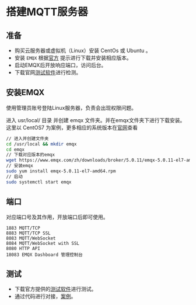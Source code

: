 # 搭建MQTT服务器

## 准备
  * 购买云服务器或虚拟机（Linux）安装 CentOs 或 Ubuntu 。
  * 安装 `EMQX` 根据[官方](https://www.emqx.io/zh/downloads?os=CentOS) 提示进行下载并安装相应版本。
  * 启动EMQX后开放响应端口，访问后台。 
  * 下载官网[测试软件](https://www.emqx.com/zh/products/mqttx)进行检测。

## 安装EMQX
  使用管理员账号登陆Linux服务器，负责会出现权限问题。

  进入 usr/local/ 目录 并创建 emqx 文件夹。并在emqx文件夹下进行下载安装。
  这里以 CentOS7 为案例，更多相应的系统版本在[官网](https://www.emqx.io/zh/downloads)查看
  ```sh
  // 进入并创建文件夹
  cd /usr/local && mkdir emqx
  cd emqx
  // 下载对应版本的emqx
  wget https://www.emqx.com/zh/downloads/broker/5.0.11/emqx-5.0.11-el7-amd64.rpm
  // 安装emqx
  sudo yum install emqx-5.0.11-el7-amd64.rpm
  // 启动
  sudo systemctl start emqx
  ```
## 端口
对应端口号及其作用，开放端口后即可使用。
```
1883 MQTT/TCP 
8883 MQTT/TCP SSL 
8083 MQTT/WebSocket
8084 MQTT/WebSocket with SSL 
8080 HTTP API 
18083 EMQX Dashboard 管理控制台
```

## 测试
 * 下载官方提供的[测试软件](https://www.emqx.com/zh/products/mqttx)进行测试。
 * 通过代码进行对接，[案例](https://docs.emqx.com/zh/enterprise/v4.4/development/client.html)。